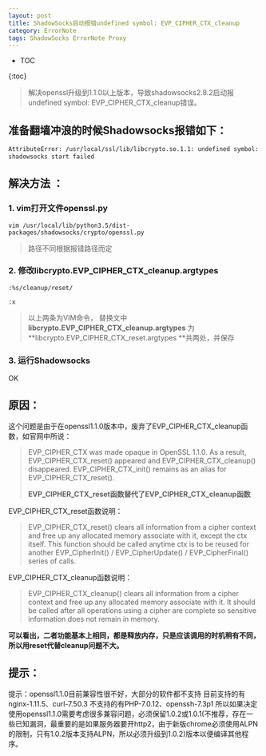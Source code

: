 ```yaml
---
layout: post
title: ShadowSocks启动报错undefined symbol: EVP_CIPHER_CTX_cleanup
category: ErrorNote
tags: ShadowSocks ErrorNote Proxy
---
```



* TOC 

{:toc}

> 解决openssl升级到1.1.0以上版本，导致shadowsocks2.8.2启动报undefined symbol: EVP_CIPHER_CTX_cleanup错误。





## 准备翻墙冲浪的时候Shadowsocks报错如下：

```bash
AttributeError: /usr/local/ssl/lib/libcrypto.so.1.1: undefined symbol: EVP_CIPHER_CTX_cleanup
shadowsocks start failed
```

## 解决方法 ：

### 1. vim打开文件openssl.py

`vim /usr/local/lib/python3.5/dist-packages/shadowsocks/crypto/openssl.py `

> 路径不同根据报错路径而定

### 2. 修改libcrypto.EVP_CIPHER_CTX_cleanup.argtypes 

`:%s/cleanup/reset/`

`:x`

> 以上两条为VIM命令， 替换文中**libcrypto.EVP_CIPHER_CTX_cleanup.argtypes** 为**libcrypto.EVP_CIPHER_CTX_reset.argtypes **共两处，并保存

### 3. 运行Shadowsocks

OK

## 原因： 

这个问题是由于在openssl1.1.0版本中，废弃了EVP_CIPHER_CTX_cleanup函数，如官网中所说：

> EVP_CIPHER_CTX was made opaque in OpenSSL 1.1.0. As a result, EVP_CIPHER_CTX_reset() appeared and EVP_CIPHER_CTX_cleanup() disappeared. EVP_CIPHER_CTX_init() remains as an alias for EVP_CIPHER_CTX_reset().
> 
> **EVP_CIPHER_CTX_reset函数替代了EVP_CIPHER_CTX_cleanup函数**

EVP_CIPHER_CTX_reset函数说明：

> EVP_CIPHER_CTX_reset() clears all information from a cipher context and free up any allocated memory associate with it, except the ctx itself. This function should be called anytime ctx is to be reused for another EVP_CipherInit() / EVP_CipherUpdate() / EVP_CipherFinal() series of calls.

EVP_CIPHER_CTX_cleanup函数说明：

> EVP_CIPHER_CTX_cleanup() clears all information from a cipher context and free up any allocated memory associate with it. It should be called after all operations using a cipher are complete so sensitive information does not remain in memory.

**可以看出，二者功能基本上相同，都是释放内存，只是应该调用的时机稍有不同，所以用reset代替cleanup问题不大。**

## 提示：

提示：openssl1.1.0目前兼容性很不好，大部分的软件都不支持
目前支持的有nginx-1.11.5、curl-7.50.3
不支持的有PHP-7.0.12、openssh-7.3p1
所以如果决定使用openssl1.1.0需要考虑很多兼容问题，必须保留1.0.2或1.0.1(不推荐，存在一些已知漏洞，最重要的是如果服务器要开http2，由于新版chrome必须使用ALPN的限制，只有1.0.2版本支持ALPN，所以必须升级到1.0.2)版本以便编译其他程序。
